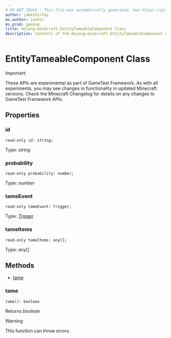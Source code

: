 ```yaml
---
# DO NOT TOUCH — This file was automatically generated. See https://github.com/Mojang/MinecraftScriptingApiDocsGenerator to modify descriptions, examples, etc.
author: jakeshirley
ms.author: jashir
ms.prod: gaming
title: mojang-minecraft.EntityTameableComponent Class
description: Contents of the mojang-minecraft.EntityTameableComponent class.
---
```

# EntityTameableComponent Class
>[!IMPORTANT]
>These APIs are experimental as part of GameTest Framework. As with all experiments, you may see changes in functionality in updated Minecraft versions. Check the Minecraft Changelog for details on any changes to GameTest Framework APIs.


## Properties
### **id**
`read-only id: string;`

Type: *string*


### **probability**
`read-only probability: number;`

Type: *number*


### **tameEvent**
`read-only tameEvent: Trigger;`

Type: [*Trigger*](Trigger.md)


### **tameItems**
`read-only tameItems: any[];`

Type: *any*[]



## Methods
- [tame](#tame)
  
### **tame**
`
tame(): boolean
`


Returns *boolean*

> [!WARNING]
> This function can throw errors.


